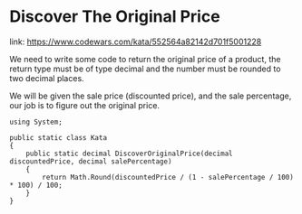 # Discover The Original Price

link: https://www.codewars.com/kata/552564a82142d701f5001228

We need to write some code to return the original price of a product, the return type must be of type decimal and the number must be rounded to two decimal places.

We will be given the sale price (discounted price), and the sale percentage, our job is to figure out the original price.

```
using System;

public static class Kata
{
    public static decimal DiscoverOriginalPrice(decimal discountedPrice, decimal salePercentage)
    {
        return Math.Round(discountedPrice / (1 - salePercentage / 100) * 100) / 100;
    }
}